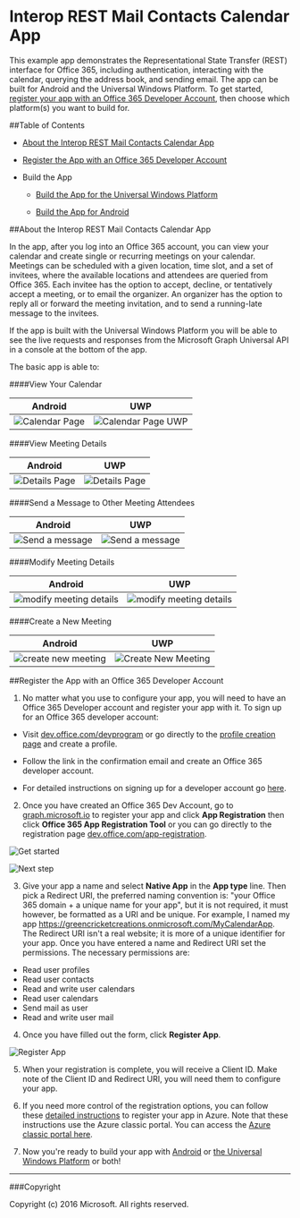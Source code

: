 # Interop REST Mail Contacts Calendar App

This example app demonstrates the Representational State Transfer (REST) interface for Office 365, including authentication, interacting with the calendar, querying the address book, and sending email. The app can be built for Android and the Universal Windows Platform. To get started, [register your app with an Office 365 Developer Account](#register-the-app-with-an-office-365-developer-account), then choose which platform(s) you want to build for. 

##Table of Contents

* [About the Interop REST Mail Contacts Calendar App](#about-the-interop-rest-mail-contacts-calendar-app)

* [Register the App with an Office 365 Developer Account](#register-the-app-with-an-office-365-developer-account)

* Build the App

  * [Build the App for the Universal Windows Platform](/UWP)
  
  * [Build the App for Android](/Android)

##About the Interop REST Mail Contacts Calendar App

In the app, after you log into an Office 365 account, you can view your calendar and create single or recurring meetings on your calendar. Meetings can be scheduled with a given location, time slot, and a set of invitees, where the available locations and attendees are queried from Office 365. Each invitee has the option to accept, decline, or tentatively accept a meeting, or to email the organizer. An organizer has the option to reply all or forward the meeting invitation, and to send a running-late message to the invitees.

If the app is built with the Universal Windows Platform you will be able to see the live requests and responses from the Microsoft Graph Universal API in a console at the bottom of the app.

The basic app is able to:

####View Your Calendar

Android | UWP
--- | ---
![Calendar Page](/img/app-calendar.jpg) | ![Calendar Page UWP](/img/app-calendar-uwp.jpg)

####View Meeting Details

Android | UWP
--- | ---
![Details Page](/img/app-meeting-details.jpg) | ![Details Page](/img/app-meeting-details-uwp.jpg)

####Send a Message to Other Meeting Attendees

Android | UWP
--- | ---
![Send a message](/img/app-reply-all.jpg) | ![Send a message](/img/app-reply-all-UWP.jpg)

####Modify Meeting Details

Android | UWP
--- | ---
![modify meeting details](/img/app-modify-meeting.jpg) | ![modify meeting details](/img/app-modify-meeting-UWP.jpg)

####Create a New Meeting

Android | UWP
--- | ---
![create new meeting](/img/app-create-meeting.jpg) | ![Create New Meeting](/img/app-create-meeting-uwp.jpg)

##Register the App with an Office 365 Developer Account

1. No matter what you use to configure your app, you will need to have an Office 365 Developer account and register your app with it. To sign up for an Office 365 developer account:

  * Visit [dev.office.com/devprogram](http://dev.office.com/devprogram) or go directly to the [profile creation page](https://profile.microsoft.com/RegSysProfileCenter/wizardnp.aspx?wizid=14b845d0-938c-45af-b061-f798fbb4d170&lcid=1033) and create a profile.

  * Follow the link in the confirmation email and create an Office 365 developer account.

  * For detailed instructions on signing up for a developer account go [here](https://msdn.microsoft.com/en-us/library/office/fp179924.aspx#o365_signup).

2. Once you have created an Office 365 Dev Account, go to [graph.microsoft.io](http://graph.microsoft.io/en-us/) to register your app and click **App Registration** then click **Office 365 App Registration Tool** or you can go directly to the registration page [dev.office.com/app-registration](http://dev.office.com/app-registration).

  ![Get started](/img/ms-graph-get-started.jpg) 

  ![Next step](/img/ms-graph-get-started-2.jpg)

3. Give your app a name and select **Native App** in the **App type** line. Then pick a Redirect URI, the preferred naming convention is: "your Office 365 domain + a unique name for your app", but it is not required, it must however, be formatted as a URI and be unique. For example, I named my app https://greencricketcreations.onmicrosoft.com/MyCalendarApp. The Redirect URI isn't a real website; it is more of a unique identifier for your app. Once you have entered a name and Redirect URI set the permissions. The necessary permissions are:

  * Read user profiles
  * Read user contacts
  * Read and write user calendars
  * Read user calendars
  * Send mail as user
  * Read and write user mail

4. Once you have filled out the form, click **Register App**.

  ![Register App](/img/ms-graph-get-started-3.jpg)

5. When your registration is complete, you will receive a Client ID. Make note of the Client ID and Redirect URI, you will need them to configure your app.

6. If you need more control of the registration options, you can follow these [detailed instructions](https://github.com/jasonjoh/office365-azure-guides/blob/master/RegisterAnAppInAzure.md) to register your app in Azure. Note that these instructions use the Azure classic portal. You can access the [Azure classic portal here](https://manage.windowsazure.com/).

7. Now you're ready to build your app with [Android](/Android) or [the Universal Windows Platform](/UWP) or both!

---

###Copyright

Copyright (c) 2016 Microsoft. All rights reserved.
